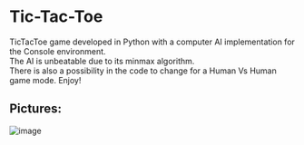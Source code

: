 # Tic-Tac-Toe  
TicTacToe game developed in Python with a computer AI implementation for the Console environment.  
The AI is unbeatable due to its minmax algorithm.  
There is also a possibility in the code to change for a Human Vs Human game mode. Enjoy!  

## Pictures:
![image](https://user-images.githubusercontent.com/94289687/190680560-2e7cfa72-1048-4f4a-bdb8-327f5d470edc.png)
